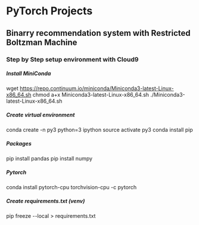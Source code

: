 # PyTorch Projects


## Binarry recommendation system with Restricted Boltzman Machine









### Step by Step setup environment with Cloud9

##### Install MiniConda
wget https://repo.continuum.io/miniconda/Miniconda3-latest-Linux-x86_64.sh
chmod a+x Miniconda3-latest-Linux-x86_64.sh
./Miniconda3-latest-Linux-x86_64.sh

##### Create virtual environment
conda create -n py3 python=3 ipython
source activate py3
conda install pip

##### Packages
pip install pandas
pip install numpy

##### Pytorch
conda install pytorch-cpu torchvision-cpu -c pytorch


##### Create requirements.txt (venv)
pip freeze --local > requirements.txt